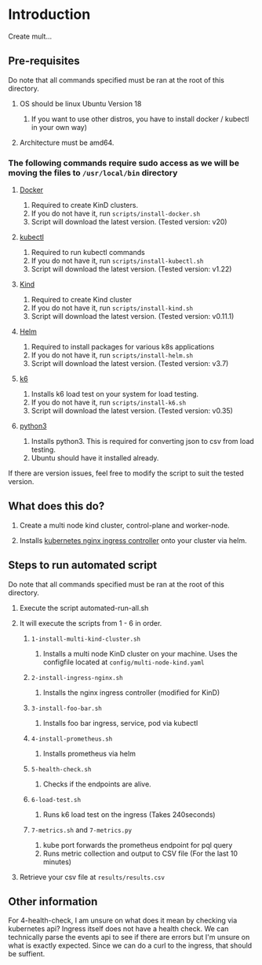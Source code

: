 # Introduction

Create mult...

## Pre-requisites

Do note that all commands specified must be ran at the root of this directory.

1. OS should be linux Ubuntu Version 18

   1. If you want to use other distros, you have to install docker / kubectl in your own way)

1. Architecture must be amd64.

### The following commands require sudo access as we will be moving the files to `/usr/local/bin` directory

1. [Docker](https://docs.docker.com/engine/install/ubuntu/)
   1. Required to create KinD clusters.
   1. If you do not have it, run `scripts/install-docker.sh`
   1. Script will download the latest version. (Tested version: v20)

1. [kubectl](https://kubernetes.io/docs/tasks/tools/install-kubectl-linux/)
   1. Required to run kubectl commands
   1. If you do not have it, run `scripts/install-kubectl.sh`
   1. Script will download the latest version. (Tested version: v1.22)

1. [Kind](https://kind.sigs.k8s.io/docs/user/quick-start/#installing-with-a-package-manager)
   1. Required to create Kind cluster
   1. If you do not have it, run `scripts/install-kind.sh`
   1. Script will download the latest version. (Tested version: v0.11.1)

1. [Helm](https://helm.sh/docs/intro/install/)
   1. Required to install packages for various k8s applications
   1. If you do not have it, run `scripts/install-helm.sh`
   1. Script will download the latest version. (Tested version: v3.7)

1. [k6](https://k6.io/docs/getting-started/installation/)
   1. Installs k6 load test on your system for load testing.
   1. If you do not have it, run `scripts/install-k6.sh`
   1. Script will download the latest version. (Tested version: v0.35)

1. [python3](https://www.python.org/downloads/)
   1. Installs python3. This is required for converting json to csv from load testing.
   1. Ubuntu should have it installed already.

If there are version issues, feel free to modify the script to suit the tested version.

## What does this do?

1. Create a multi node kind cluster, control-plane and worker-node.

1. Installs [kubernetes nginx ingress controller](https://kubernetes.github.io/ingress-nginx/deploy/) onto your cluster via helm.

## Steps to run automated script

Do note that all commands specified must be ran at the root of this directory.

1. Execute the script automated-run-all.sh

1. It will execute the scripts from 1 - 6 in order.
   1. `1-install-multi-kind-cluster.sh`
      1. Installs a multi node KinD cluster on your machine. Uses the configfile located at `config/multi-node-kind.yaml`

   1. `2-install-ingress-nginx.sh`
      1. Installs the nginx ingress controller (modified for KinD)

   1. `3-install-foo-bar.sh`
      1. Installs foo bar ingress, service, pod via kubectl

   1. `4-install-prometheus.sh`
      1. Installs prometheus via helm

   1. `5-health-check.sh`
      1. Checks if the endpoints are alive.

   1. `6-load-test.sh`
      1. Runs k6 load test on the ingress (Takes 240seconds)

   1. `7-metrics.sh` and `7-metrics.py`
      1. kube port forwards the prometheus endpoint for pql query
      1. Runs metric collection and output to CSV file (For the last 10 minutes)

1. Retrieve your csv file at `results/results.csv`

## Other information

For 4-health-check, I am unsure on what does it mean by checking via kubernetes api?
Ingress itself does not have a health check. We can technically parse the events api to see if there are errors but I'm unsure on what is exactly expected. Since we can do a curl to the ingress, that should be suffient.
